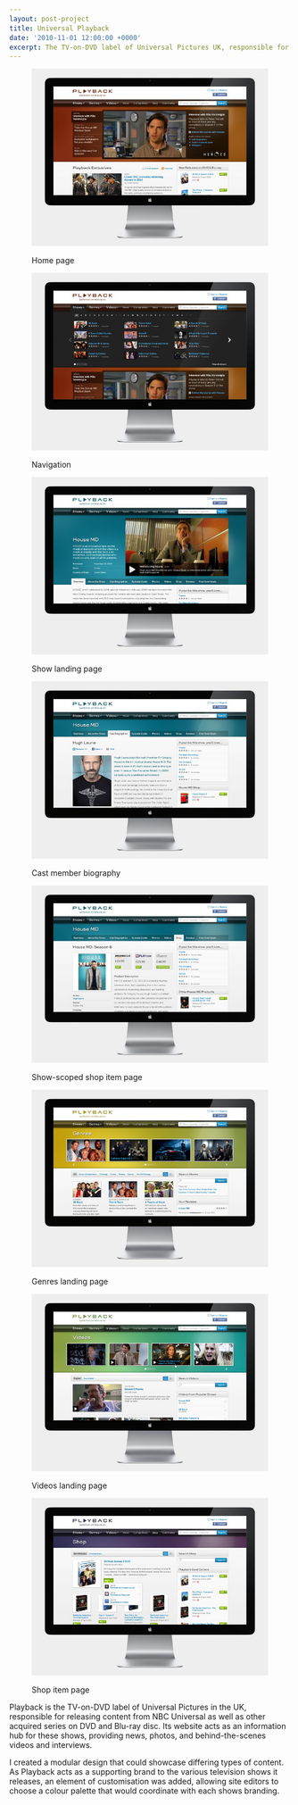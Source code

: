 ```yaml
---
layout: post-project
title: Universal Playback
date: '2010-11-01 12:00:00 +0000'
excerpt: The TV-on-DVD label of Universal Pictures UK, responsible for releasing content from NBC Universal as well as other locally acquired series on DVD and blu-ray.
---
```

<div class="slides">
    <figure>
        <img src="/assets/portfolio/universal_playback/0.jpg" alt=""/>
        <figcaption>
            <p>Home page</p>
        </figcaption>
    </figure>
    <figure>
        <img src="/assets/portfolio/universal_playback/1.jpg" alt=""/>
        <figcaption>
            <p>Navigation</p>
        </figcaption>
    </figure>
    <figure>
        <img src="/assets/portfolio/universal_playback/2.jpg" alt=""/>
        <figcaption>
            <p>Show landing page</p>
        </figcaption>
    </figure>
    <figure>
        <img src="/assets/portfolio/universal_playback/3.jpg" alt=""/>
        <figcaption>
            <p>Cast member biography</p>
        </figcaption>
    </figure>
    <figure>
        <img src="/assets/portfolio/universal_playback/4.jpg" alt=""/>
        <figcaption>
            <p>Show-scoped shop item page</p>
        </figcaption>
    </figure>
    <figure>
        <img src="/assets/portfolio/universal_playback/5.jpg" alt=""/>
        <figcaption>
            <p>Genres landing page</p>
        </figcaption>
    </figure>
    <figure>
        <img src="/assets/portfolio/universal_playback/6.jpg" alt=""/>
        <figcaption>
            <p>Videos landing page</p>
        </figcaption>
    </figure>
    <figure>
        <img src="/assets/portfolio/universal_playback/7.jpg" alt=""/>
        <figcaption>
            <p>Shop item page</p>
        </figcaption>
    </figure>
</div>

Playback is the TV-on-DVD label of Universal Pictures in the UK, responsible for releasing content from NBC Universal as well as other acquired series on DVD and Blu-ray disc. Its website acts as an information hub for these shows, providing news, photos, and behind-the-scenes videos and interviews.

I created a modular design that could showcase differing types of content. As Playback acts as a supporting brand to the various television shows it releases, an element of customisation was added, allowing site editors to choose a colour palette that would coordinate with each shows branding.
